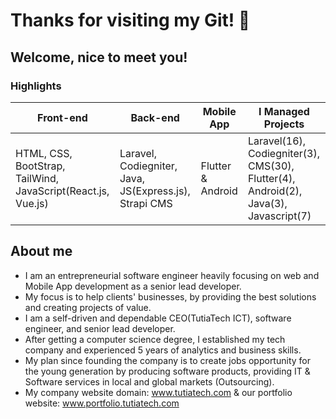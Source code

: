 # Thanks for visiting my Git! 👋  
## Welcome, nice to meet you!

### Highlights

|  Front-end   | Back-end   |  Mobile App   | I Managed Projects   |
| ----------- | ----------- | ----------- | ----------- |
|HTML, CSS, BootStrap, TailWind, JavaScript(React.js, Vue.js) |Laravel, Codiegniter, Java, JS(Express.js), Strapi CMS |Flutter & Android|Laravel(16), Codiegniter(3), CMS(30), Flutter(4), Android(2), Java(3), Javascript(7)|

## About me

* I am an entrepreneurial software engineer heavily focusing on web and Mobile App development as a senior lead developer.
* My focus is to help clients' businesses, by providing the best solutions and creating projects of value.
* I am a self-driven and dependable CEO(TutiaTech ICT), software engineer, and senior lead developer. 
* After getting a computer science degree, I established my tech company and experienced 5 years of analytics and business skills. 
* My plan since founding the company is to create jobs opportunity for the young generation by producing software products, providing IT & Software services in local and global markets (Outsourcing).
* My company website domain: <a target="blank" href="https://tutiatech.com"> www.tutiatech.com </a> & our portfolio website: 
<a target="blank" href="https://portfolio.tutiatech.com/"> www.portfolio.tutiatech.com</a>
